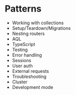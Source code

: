 Patterns
========

* Working with collections
* Setup/Teardown/Migrations
* Nesting routers
* AQL
* TypeScript
* Testing
* Error handling
* Sessions
* User auth
* External requests
* Troubleshooting
* Cluster
* Development mode